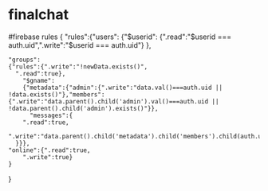 # finalchat
#firebase rules
{
	"rules":{"users":
  	{"$userid":
    	{".read":"$userid === auth.uid",".write":"$userid === auth.uid"}
    		},
  
	"groups":
  	{"rules":{".write":"!newData.exists()",
      ".read":true},
        "$gname":
        {"metadata":{"admin":{".write":"data.val()===auth.uid || !data.exists()"},"members":{".write":"data.parent().child('admin').val()===auth.uid || !data.parent().child('admin').exists()"}},
          "messages":{
        ".read":true,
        ".write":"data.parent().child('metadata').child('members').child(auth.uid).exists()"  
      }}},
  	"online":{".read":true,
        ".write":true}
    }
   
}

